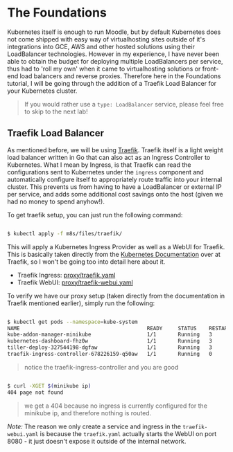 The Foundations
===========

Kubernetes itself is enough to run Moodle, but by default Kubernetes does not come shipped with easy way of virtualhosting sites outside of it's integrations into GCE, AWS and other hosted solutions using their LoadBalancer technologies.  However in my experience, I have never been able to obtain the budget for deploying multiple LoadBalancers per service, thus had to 'roll my own' when it came to virtualhosting solutions or front-end load balancers and reverse proxies.  Therefore here in the Foundations tutorial, I will be going through the addition of a Traefik Load Balancer for your Kubernetes cluster.

> If you would rather use a ``type: LoadBalancer`` service, please feel free to skip to the next lab!

Traefik Load Balancer
-----------

As mentioned before, we will be using [Traefik](traefik.io).  Traefik itself is a light weight load balancer written in Go that can also act as an Ingress Controller to Kubernetes.  What I mean by Ingress, is that Traefik can read the configurations sent to Kubernetes under the ``ingress`` component and automatically configure itself to appropriately route traffic into your internal cluster.  This prevents us from having to have a LoadBalancer or external IP per service, and adds some additional cost savings onto the host (given we had no money to spend anyhow!).


To get traefik setup, you can just run the following command:

```sh

$ kubectl apply -f m8s/files/traefik/

```

This will apply a Kubernetes Ingress Provider as well as a WebUI for Traefik.  This is basically taken directly from the [Kubernetes Documentation](https://docs.traefik.io/user-guide/kubernetes/) over at Traefik, so I won't be going too into detail here about it.

* Traefik Ingress: [proxy/traefik.yaml](m8s/proxy/traefik.yaml)
* Traefik WebUI: [proxy/traefik-webui.yaml](m8s/proxy/traefik-webui.yaml)

To verify we have our proxy setup (taken directly from the documentation in Traefik mentioned earlier), simply run the following:

```sh

$ kubectl get pods --namespace=kube-system
NAME                                         READY     STATUS    RESTARTS   AGE
kube-addon-manager-minikube                  1/1       Running   3          29d
kubernetes-dashboard-fhz0w                   1/1       Running   3          29d
tiller-deploy-327544198-dgfaw                1/1       Running   3          29d
traefik-ingress-controller-678226159-q50aw   1/1       Running   0          11s

```
> notice the traefik-ingress-controller and you are good

```sh

$ curl -XGET $(minikube ip)
404 page not found

```
> we get a 404 because no ingress is currently configured for the minikube ip, and therefore nothing is routed.

*Note:* The reason we only create a service and ingress in the ``traefik-webui.yaml`` is because the ``traefik.yaml`` actually starts the WebUI on port 8080 - it just doesn't expose it outside of the internal network.
